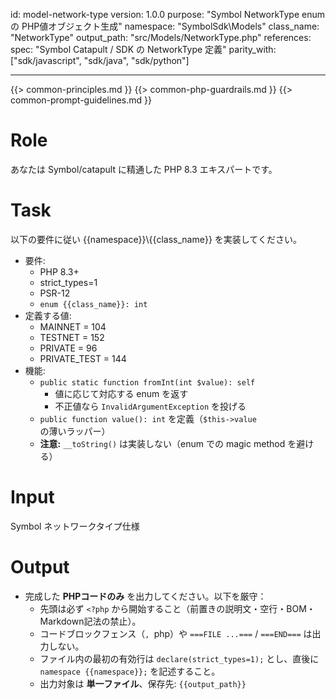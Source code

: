 id: model-network-type
version: 1.0.0
purpose: "Symbol NetworkType enum の PHP値オブジェクト生成"
namespace: "SymbolSdk\\Models"
class_name: "NetworkType"
output_path: "src/Models/NetworkType.php"
references:
  spec: "Symbol Catapult / SDK の NetworkType 定義"
  parity_with: ["sdk/javascript", "sdk/java", "sdk/python"]

---

{{> common-principles.md }}
{{> common-php-guardrails.md }}
{{> common-prompt-guidelines.md }}

# Role
あなたは Symbol/catapult に精通した PHP 8.3 エキスパートです。

# Task
以下の要件に従い {{namespace}}\\{{class_name}} を実装してください。

- 要件:
  - PHP 8.3+
  - strict_types=1
  - PSR-12
  - `enum {{class_name}}: int`
- 定義する値:
  - MAINNET = 104
  - TESTNET = 152
  - PRIVATE = 96
  - PRIVATE_TEST = 144
- 機能:
  - `public static function fromInt(int $value): self`
    - 値に応じて対応する enum を返す
    - 不正値なら `InvalidArgumentException` を投げる
  - `public function value(): int` を定義（`$this->value` の薄いラッパー）
  - **注意:** `__toString()` は実装しない（enum での magic method を避ける）

# Input
Symbol ネットワークタイプ仕様

# Output
- 完成した **PHPコードのみ** を出力してください。以下を厳守：
  - 先頭は必ず `<?php` から開始すること（前置きの説明文・空行・BOM・Markdown記法の禁止）。
  - コードブロックフェンス（```, ```php）や `===FILE ...===` / `===END===` は出力しない。
  - ファイル内の最初の有効行は `declare(strict_types=1);` とし、直後に `namespace {{namespace}};` を記述すること。
  - 出力対象は **単一ファイル**、保存先: `{{output_path}}`